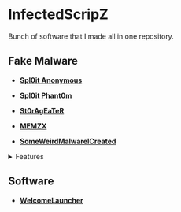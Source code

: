 # InfectedScripZ
Bunch of software that I made all in one repository.

## Fake Malware
* **[Spl0it Anonymous](https://github.com/MrSleekZ/Spl0it-Anonymous)**

* **[Spl0it Phant0m](https://github.com/MrSleekZ/Spl0it-Phant0m)** 

* **[St0rAgEaTeR](https://github.com/MrSleekZ/St0rAgEaTeR)** 

* **[MEMZX](https://github.com/MrSleekZ/MEMEZX)**

* **[SomeWeirdMalwareICreated](https://github.com/MrSleekZ/SomeWeirdMalwareThatICreated)**
<details>
<summary>Features</summary>
  ##Spl0it Anonymous 
  ##Spl0it Phant0m
  ##St0rAgEaTeR
  ##MEMEZX
  </details>

## Software
* **[WelcomeLauncher](https://github.com/MrSleekZ/WelcomeLauncher)**





